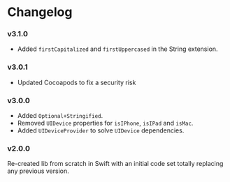 # Changelog

### v3.1.0

- Added `firstCapitalized` and `firstUppercased` in the String extension.

### v3.0.1

- Updated Cocoapods to fix a security risk

### v3.0.0

- Added `Optional+Stringified`.
- Removed `UIDevice` properties for `isIPhone`, `isIPad` and `isMac`.
- Added `UIDeviceProvider` to solve `UIDevice` dependencies.

### v2.0.0

Re-created lib from scratch in Swift with an initial code set totally replacing any previous version.
